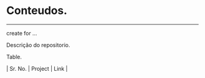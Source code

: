 # Conteudos.

---
create for ...

Descrição do repositorio.

Table.

| Sr. No. | Project | Link |


